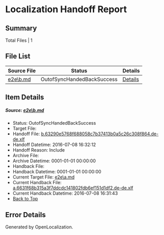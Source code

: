 # <a name='report-top'></a> Localization Handoff Report

## Summary
 Total Files | 1

## File List
 Source File | Status | Details 
 ----------- | ------ | ------- 
 [e2e\b.md](https://github.com/OpenLocalizationTestOrg/oltest/blob/4b245811bf1e44e6d2f00edc5bacd38604e06b41/e2e/b.md) | OutofSyncHandedBackSuccess | [Details](#c6c351ed914701350b822d93bacb635087cb522a2)

## Item Details
##### <a name='c6c351ed914701350b822d93bacb635087cb522a2'></a> Source: [e2e\b.md](https://github.com/OpenLocalizationTestOrg/oltest/blob/4b245811bf1e44e6d2f00edc5bacd38604e06b41/e2e/b.md)
* Status: OutofSyncHandedBackSuccess
* Target File: 
* Handoff File: [b.63290e5768f688058c7b37413b0a5c26c308f864.de-de.xlf](https://github.com/OpenLocalizationTestOrg/olhandoff-e2e/blob/38575ab6475706c9f1e8fda97a8e992ee99b4a85/ol-handoff/OpenLocalizationTestOrg/oltest-dede-fly/ci/ht/b.63290e5768f688058c7b37413b0a5c26c308f864.de-de.xlf)
* Handoff Datetime: 2016-07-08 16:32:12
* Handoff Reason: Include
* Archive File: 
* Archive Datetime: 0001-01-01 00:00:00
* Handback File: 
* Handback Datetime: 0001-01-01 00:00:00
* Current Target File: [e2e\a.md](https://github.com/OpenLocalizationTestOrg/oltest-dede-fly/blob/b4047efec33dab41b9a404d8d019904c53d40b84/e2e/a.md)
* Current Handback File: [a.6631f68b315a3f7ddcdc141802fdb6ef151d1df2.de-de.xlf](https://github.com/OpenLocalizationTestOrg/olhandback-e2e/blob/781ca9365d3cf28d321bc49984d41f66283c1c72/ol-handback/OpenLocalizationTestOrg/oltest-dede-fly/ci/ht/a.6631f68b315a3f7ddcdc141802fdb6ef151d1df2.de-de.xlf)
* Current Handback Datetime: 2016-07-08 16:31:43
* [Back to Top](#report-top)


## Error Details

Generated by OpenLocalization.
